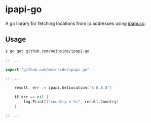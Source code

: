 # ipapi-go

A go library for fetching locations from ip addresses using [ipapi.co](https://ipapi.co/api/?go#location-of-a-specific-ip).

## Usage

```bash
$ go get github.com/meinside/ipapi-go
```

```go
// ...

import "github.com/meinside/ipapi-go"

// ...

    result, err := ipapi.GetLocation("8.8.8.8")

    if err == nil {
        log.Printf("country = %s", result.Country)
    }

// ...
```

